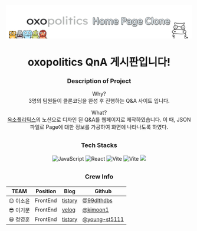 <img src="./oxoClone_readme.png" alt="oxo clone title" />

<div align=center>

<h1>oxopolitics QnA 게시판입니다!</h1>

<div style="margin-bottom: 30px;">

<div style="margin-bottom: 30px;">

### Description of Project

Why? <br>
3명의 팀원들이 클론코딩을 완성 후 진행하는 Q&A 사이트 입니다.

What? <br>
<a href="https://www.oxopolitics.com/">옥소폴리틱스</a>의 노션으로 디자인 된 Q&A를 웹페이지로 제작하였습니다. 이 때, JSON 파일로 Page에 대한 정보를 가공하여 화면에 나타나도록 하였다.

</div>

<div style="margin-bottom: 30px;">

</div>

### Tech Stacks

<!-- JavaScript -->
<img alt="JavaScript" src ="https://img.shields.io/badge/JavaScript-F7DF1E.svg?&style=for-the-badge&logo=JavaScript&logoColor=black"/>
<!-- React -->
<img alt="React" src ="https://img.shields.io/badge/React-61DAFB.svg?&style=for-the-badge&logo=React&logoColor=black"/>
<!-- Vite -->
<img alt="Vite" src ="https://img.shields.io/badge/Vite-646CFF.svg?&style=for-the-badge&logo=Vite&logoColor=white"/>
<!-- Styled Components -->
<img alt="Vite" src ="https://img.shields.io/badge/styledcomponents-DB7093.svg?&style=for-the-badge&logo=styledcomponents&logoColor=white"/>
<!-- FireBase -->
<img src="https://img.shields.io/badge/Firebase-FFCA28?style=flat-square&logo=firebase&logoColor=black"/>

</div>

<div>

### Crew Info

| TEAM                                | Position | Blog                                                      | Github                                                     |
| ----------------------------------- | -------- | --------------------------------------------------------- | ---------------------------------------------------------- |
| :wink: 이소윤 | FrontEnd | <a href="https://programmerplum.tistory.com/">tistory</a> | <a href="https://github.com/99dlthdbs">@99dlthdbs</a>      |
| :sunglasses: 이기문                 | FrontEnd | <a href="https://velog.io/@kimoon212">velog</a>           | <a href="@kimoon1 ">@kimoon1</a>                           |
| :laughing: 정영훈                   | FrontEnd | <a href="https://youngst.tistory.com/7">tistory</a>       | <a href="https://github.com/young-st511">@young-st5111</a> |

</div>

</div>
